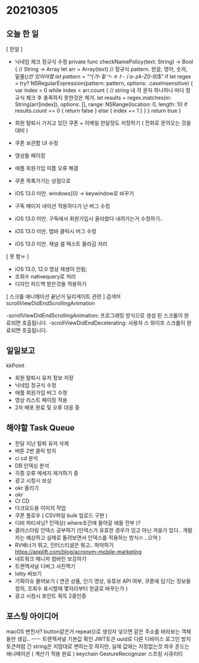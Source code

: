 # 20210305
## 오늘 한 일
[ 한일 ]
- 닉네임 체크 정규식 수정
private func checkNamePolicy(text: String) -> Bool {
    // String -> Array
    let arr = Array(text)
    // 정규식 pattern. 한글, 영어, 숫자, 밑줄(_)만 있어야함
    let pattern = "^[가-힣ㄱ-ㅎㅏ-ㅣa-zA-Z0-9_]$"
    if let regex = try? NSRegularExpression(pattern: pattern, options: .caseInsensitive) {
        var index = 0
        while index < arr.count { // string 내 각 문자 하나하나 마다 정규식 체크 후 충족하지 못한것은 제거.
            let results = regex.matches(in: String(arr[index]), options: [], range: NSRange(location: 0, length: 1))
            if results.count == 0 {
                return false
            } else {
                index += 1
            }
        }
    }
    return true
}

- 회원 탈퇴시 가지고 있던 쿠폰 + 이메일 한달정도 저장하기 ( 전화로 문의오는 것을 대비 )
- 쿠폰 보관함 UI 수정
- 영상들 페이징
- 애플 회원가입 이름 오류 해결
- 쿠폰 목록가기는 상점으로
- iOS 13.0 미만. windows[0] -> keywindow로 바꾸기
- 구독 페이지 네이션 적용하다가 난 버그 수정
- iOS 13.0 미만. 구독에서 회원가입시 올라왔다 내려가는거 수정하기.. 
- iOS 13.0 미만. 탭바 클릭시 버그 수정
- iOS 13.0 미만. 채널 셀 텍스트 올라감 처리

[ 못 함ㅠ ]
- iOS 13.0, 12.0 영상 재생이 안됨;
- 조회수 nativequery로 처리
- 디자인 피드백 받은것들 적용하기

[ 스크롤 애니메이션 끝난거 딜리게이트 관련 ]
검색어 scrollViewDidEndScrollingAnimation

-scrollViewDidEndScrollingAnimation: 프로그래밍 방식으로 생성 된 스크롤이 완료되면 호출됩니다.
-scrollViewDidEndDecelerating: 사용자 스 와이프 스크롤이 완료되면 호출됩니다.

## 일일보고
kkPoint
- 회원 탈퇴시 유저 정보 저장
- 닉네임 정규식 수정
- 애플 회원가입 버그 수정
- 영상 리스트 페이징 적용
- 2차 배포 완료 및 오류 대응 중


## 해야할 Task Queue
- 한달 지난 탈퇴 유저 삭제
- 버튼 2번 클릭 방지
- ci cd 분석
- DB 인덱싱 분석
- 각종 오류 메세지 제거하기 중
- 광고 시청시 보상
- okr 올리기
- okr
- CI CD
- 다크모드용 이미지 작업
- 쿠폰 플로우 ( CSV파일 bulk 업로드 구현 )
- 디비 파티셔닝? 인덱싱( where조건에 들어갈 애들 전부 )?
- 클러스터링 인덱스 공부하기 (인덱스가 유효한 경우가 있고 아닌 겨웅가 있다.. 개발자는 예상하고 실제로 돌려보면서 인덱스를 적용하는 방식ㅇ...으억 )
- RV배너가 뭐고, 인터스티셜은 뭐고.. 파악하기 https://applift.com/blog/acronym-mobile-marketing
- 네트워크 매니저 컴바인 보강하기
- 트랜잭셔널 디버그 사진찍기
- lotty 써보기
- 기획이슈 물어보기 ( 연관 상품, 인기 영상, 유튜브 API 여부, 쿠폰에 담기는 정보들 정의, 조회수 표시할때 몇자리부터 한글로 바꾸는가 )
- 광고 시청시 포인트 획득 2중인증


## 포스팅 아이디어
macOS 변천사?
button같은거 repeat으로 생성자 넣으면 같은 주소를 바라보는 객체들만 생김.. ㅡㅡ
트랜잭셔널 기본값 확인
JWT토큰
uuid로 다른 디바이스 로그인 방지
토큰처럼 긴 string은 지맘대로 변하는것 하지만, 실제 값에는 지장없는것
좌우 흔드는 애니메이션 ( 계산기 적용 완료 )
keychain
GestureRecognizer
스프링 시큐리티


